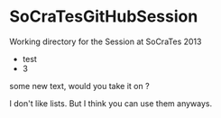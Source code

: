 SoCraTesGitHubSession
=====================

Working directory for the Session at SoCraTes 2013

- test
- 3

some new text, would you take it on ?

I don't like lists. But I think you can use them anyways.
